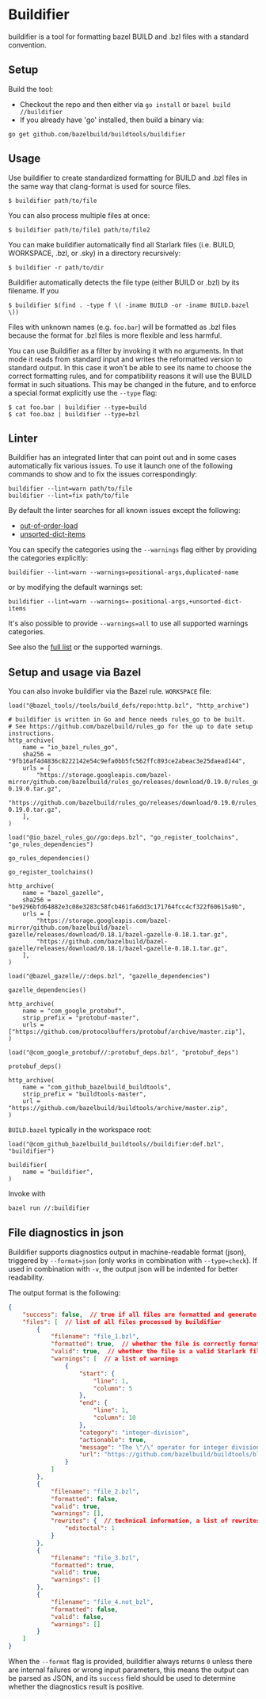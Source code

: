 # Buildifier

buildifier is a tool for formatting bazel BUILD and .bzl files with a standard convention.

## Setup

Build the tool:
* Checkout the repo and then either via `go install` or `bazel build //buildifier`
* If you already have 'go' installed, then build a binary via:

`go get github.com/bazelbuild/buildtools/buildifier`

## Usage

Use buildifier to create standardized formatting for BUILD and .bzl files in the
same way that clang-format is used for source files.

    $ buildifier path/to/file

You can also process multiple files at once:

    $ buildifier path/to/file1 path/to/file2

You can make buildifier automatically find all Starlark files (i.e. BUILD, WORKSPACE, .bzl, or .sky)
in a directory recursively:

    $ buildifier -r path/to/dir

Buildifier automatically detects the file type (either BUILD or .bzl) by its filename. If you 

    $ buildifier $(find . -type f \( -iname BUILD -or -iname BUILD.bazel \))

Files with unknown names (e.g. `foo.bar`) will be formatted as .bzl files because the format for
.bzl files is more flexible and less harmful.

You can use Buildifier as a filter by invoking it with no arguments. In that mode it reads from
standard input and writes the reformatted version to standard output. In this case it won't be
able to see its name to choose the correct formatting rules, and for compatibility reasons it
will use the BUILD format in such situations. This may be changed in the future, and to enforce
a special format explicitly use the `--type` flag:

    $ cat foo.bar | buildifier --type=build
    $ cat foo.baz | buildifier --type=bzl

## Linter

Buildifier has an integrated linter that can point out and in some cases automatically fix various
issues. To use it launch one of the following commands to show and to fix the issues
correspondingly:

    buildifier --lint=warn path/to/file
    buildifier --lint=fix path/to/file

By default the linter searches for all known issues except the following:

  * [out-of-order-load](../WARNINGS.md#out-of-order-load)
  * [unsorted-dict-items](../WARNINGS.md#unsorted-dict-items)

You can specify the categories using the `--warnings` flag either by providing the categories
explicitly:

    buildifier --lint=warn --warnings=positional-args,duplicated-name

or by modifying the default warnings set:

    buildifier --lint=warn --warnings=-positional-args,+unsorted-dict-items

It's also possible to provide `--warnings=all` to use all supported warnings categories.

See also the [full list](../WARNINGS.md) or the supported warnings.

## Setup and usage via Bazel

You can also invoke buildifier via the Bazel rule.
`WORKSPACE` file:
```bzl
load("@bazel_tools//tools/build_defs/repo:http.bzl", "http_archive")

# buildifier is written in Go and hence needs rules_go to be built.
# See https://github.com/bazelbuild/rules_go for the up to date setup instructions.
http_archive(
    name = "io_bazel_rules_go",
    sha256 = "9fb16af4d4836c8222142e54c9efa0bb5fc562ffc893ce2abeac3e25daead144",
    urls = [
        "https://storage.googleapis.com/bazel-mirror/github.com/bazelbuild/rules_go/releases/download/0.19.0/rules_go-0.19.0.tar.gz",
        "https://github.com/bazelbuild/rules_go/releases/download/0.19.0/rules_go-0.19.0.tar.gz",
    ],
)

load("@io_bazel_rules_go//go:deps.bzl", "go_register_toolchains", "go_rules_dependencies")

go_rules_dependencies()

go_register_toolchains()

http_archive(
    name = "bazel_gazelle",
    sha256 = "be9296bfd64882e3c08e3283c58fcb461fa6dd3c171764fcc4cf322f60615a9b",
    urls = [
        "https://storage.googleapis.com/bazel-mirror/github.com/bazelbuild/bazel-gazelle/releases/download/0.18.1/bazel-gazelle-0.18.1.tar.gz",
        "https://github.com/bazelbuild/bazel-gazelle/releases/download/0.18.1/bazel-gazelle-0.18.1.tar.gz",
    ],
)

load("@bazel_gazelle//:deps.bzl", "gazelle_dependencies")

gazelle_dependencies()

http_archive(
    name = "com_google_protobuf",
    strip_prefix = "protobuf-master",
    urls = ["https://github.com/protocolbuffers/protobuf/archive/master.zip"],
)

load("@com_google_protobuf//:protobuf_deps.bzl", "protobuf_deps")

protobuf_deps()

http_archive(
    name = "com_github_bazelbuild_buildtools",
    strip_prefix = "buildtools-master",
    url = "https://github.com/bazelbuild/buildtools/archive/master.zip",
)
```

`BUILD.bazel` typically in the workspace root:
```bzl
load("@com_github_bazelbuild_buildtools//buildifier:def.bzl", "buildifier")

buildifier(
    name = "buildifier",
)
```
Invoke with
```bash
bazel run //:buildifier
```

## File diagnostics in json

Buildifier supports diagnostics output in machine-readable format (json), triggered by
`--format=json` (only works in combination with `--type=check`). If used in combination with `-v`,
the output json will be indented for better readability.

The output format is the following:

```json
{
    "success": false,  // true if all files are formatted and generate no warnings, false otherwise
    "files": [  // list of all files processed by buildifier
        {
            "filename": "file_1.bzl",
            "formatted": true,  // whether the file is correctly formatted
            "valid": true,  // whether the file is a valid Starlark file. Can only be false if formatted = false
            "warnings": [  // a list of warnings
                {
                    "start": {
                        "line": 1,
                        "column": 5
                    },
                    "end": {
                        "line": 1,
                        "column": 10
                    },
                    "category": "integer-division",
                    "actionable": true,
                    "message": "The \"/\" operator for integer division is deprecated in favor of \"//\".",
                    "url": "https://github.com/bazelbuild/buildtools/blob/master/WARNINGS.md#integer-division"
                }
            ]
        },
        {
            "filename": "file_2.bzl",
            "formatted": false,
            "valid": true,
            "warnings": [],
            "rewrites": {  // technical information, a list of rewrites buildifier applies during reformatting
                "editoctal": 1
            }
        },
        {
            "filename": "file_3.bzl",
            "formatted": true,
            "valid": true,
            "warnings": []
        },
        {
            "filename": "file_4.not_bzl",
            "formatted": false,
            "valid": false,
            "warnings": []
        }
    ]
}
```

When the `--format` flag is provided, buildifier always returns `0` unless there are internal
failures or wrong input parameters, this means the output can be parsed as JSON, and its `success`
field should be used to determine whether the diagnostics result is positive.
